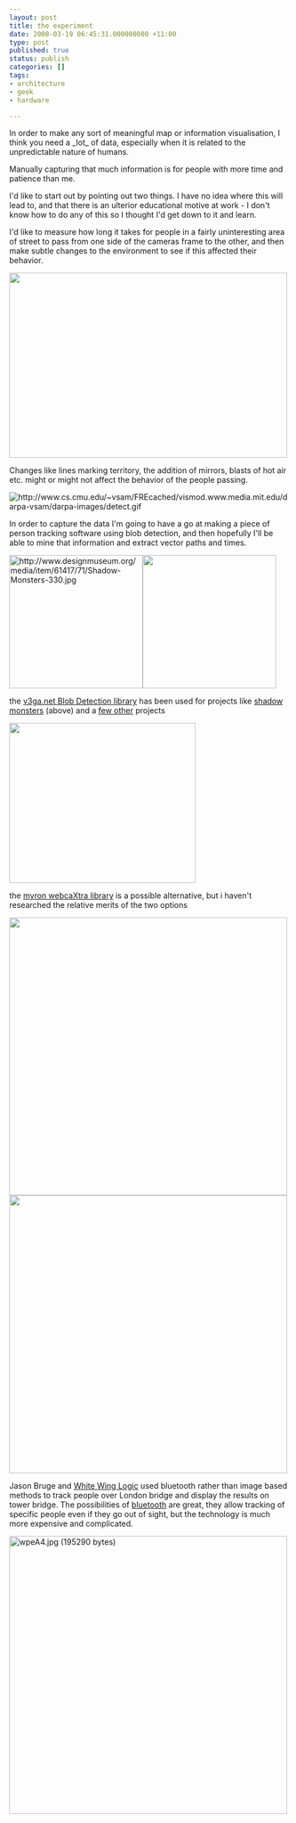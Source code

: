 ```yaml
---
layout: post
title: the experiment
date: 2008-03-19 06:45:31.000000000 +11:00
type: post
published: true
status: publish
categories: []
tags:
- architecture
- geek
- hardware

---
```

<p>In order to make any sort of meaningful map or information visualisation, I think you need a _lot_ of data, especially when it is related to the unpredictable nature of humans.</p>
<p>Manually capturing that much information is for people with more time and patience than me.</p>
<p>I'd like to start out by pointing out two things. I have no idea where this will lead to, and that there is an ulterior educational motive at work - I don't know how to do any of this so I thought I'd get down to it and learn.</p>
<p>I'd like to measure how long it takes for people in a fairly uninteresting area of street to pass from one side of the cameras frame to the other, and then make subtle changes to the environment to see if this affected their behavior.</p>
<p><img src="{{ site.baseurl }}/assets/lookDownTrackPrototype.gif" height="333" width="500" /></p>
<p>Changes like lines marking territory,  the addition of mirrors, blasts of hot air etc. might or might not affect the behavior of the people passing. </p>
<p><img src="{{ site.baseurl }}/assets/detect.gif" alt="http://www.cs.cmu.edu/~vsam/FREcached/vismod.www.media.mit.edu/darpa-vsam/darpa-images/detect.gif" /></p>
<p>In order to capture the data I'm going to have a go at making a piece of person tracking software using blob detection, and then hopefully I'll be able to mine that information and extract vector paths and times.</p>
<p><img src="{{ site.baseurl }}/assets/Shadow-Monsters-330.jpg" title="http://www.designmuseum.org/media/item/61417/71/Shadow-Monsters-330.jpg" alt="http://www.designmuseum.org/media/item/61417/71/Shadow-Monsters-330.jpg" width="240" /><img src="{{ site.baseurl }}/assets/data_item_1_img.jpg" border="0" width="240" /></p>
<p>the <a href="http://www.v3ga.net/processing/BlobDetection/" target="_blank">v3ga.net Blob Detection library</a> has been used for projects like <a href="http://www.worthersoriginal.com/viki/">shadow monsters</a> (above) and a <a href="http://www.v3ga.net/processing/BlobDetection/index-page-projects.html">few other</a> projects</p>
<p><img src="{{ site.baseurl }}/assets/vector_outline.jpg" height="288" width="335" /></p>
<p>the <a href="http://webcamxtra.sourceforge.net/reference.shtml">myron webcaXtra library</a> is a possible alternative, but i haven't researched the relative merits of the two options</p>
<p><img src="{{ site.baseurl }}/assets/blob-recognition.jpg" width="500" /><img src="{{ site.baseurl }}/assets/webcamxtra_cactus.jpg" width="500" /></p>
<p>Jason Bruge and  <a href="http://www.redremote.co.uk/whitewing/switchedon.html.">White Wing Logic</a> used bluetooth rather than image based methods to track people over London bridge and display the results on tower bridge. The possibilities of <a href="http://en.wikipedia.org/wiki/Bluetooth">bluetooth</a> are great, they allow tracking of specific people even if they go out of sight, but the technology is much more expensive and complicated.</p>
<p><img src="{{ site.baseurl }}/assets/switch4.jpg" title="wpeA4.jpg (195290 bytes)" alt="wpeA4.jpg (195290 bytes)" width="500" /></p>
